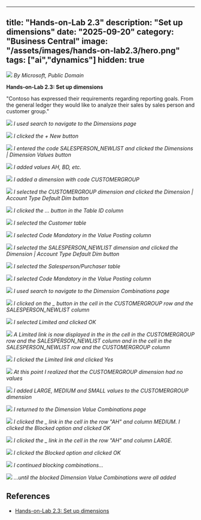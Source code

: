 
---
title: "Hands-on-Lab 2.3"
description: "Set up dimensions"
date: "2025-09-20"
category: "Business Central"
image: "/assets/images/hands-on-lab2.3/hero.png"
tags: ["ai","dynamics"]
hidden: true
---

![](/assets/images/hands-on-lab2.3/dynamics365-color.svg)
*By Microsoft, Public Domain*


**Hands-on-Lab 2.3: Set up dimensions**

"Contoso has expressed their requirements regarding reporting goals.
From the general ledger they would like to analyze their sales by sales person and customer group."

![](/assets/images/hands-on-lab2.3/screen-shot-2023-12-04-at-9.19.31-am-1836x948.png)
*I used search to navigate to the Dimensions page*

![](/assets/images/hands-on-lab2.3/screen-shot-2023-12-04-at-9.20.02-am-1836x543.png)
*I clicked the + New button*

![](/assets/images/hands-on-lab2.3/screen-shot-2023-12-04-at-9.21.07-am-1836x650.png)
*I entered the code SALESPERSON_NEWLIST and clicked the Dimensions | Dimension Values button*

![](/assets/images/hands-on-lab2.3/screen-shot-2023-12-04-at-9.23.26-am-1836x747.png)
*I added values AH, BD, etc.*

![](/assets/images/hands-on-lab2.3/screen-shot-2023-12-04-at-9.29.08-am-1836x651.png)
*I added a dimension with code CUSTOMERGROUP*

![](/assets/images/hands-on-lab2.3/screen-shot-2023-12-04-at-9.29.35-am-1836x566.png)
*I selected the CUSTOMERGROUP dimension and clicked the Dimension | Account Type Default Dim button*

![](/assets/images/hands-on-lab2.3/screen-shot-2023-12-04-at-9.30.00-am-1836x472.png)
*I clicked the ... button in the Table ID column*

![](/assets/images/hands-on-lab2.3/screen-shot-2023-12-04-at-9.30.21-am-1836x871.png)
*I selected the Customer table*

![](/assets/images/hands-on-lab2.3/screen-shot-2023-12-04-at-9.38.10-am-1836x417.png)
*I selected Code Mandatory in the Value Posting column*

![](/assets/images/hands-on-lab2.3/screen-shot-2023-12-04-at-9.39.27-am-1836x430.png)
*I selected the SALESPERSON_NEWLIST dimension and clicked the Dimension | Account Type Default Dim button*

![](/assets/images/hands-on-lab2.3/screen-shot-2023-12-04-at-9.40.06-am-1836x607.png)
*I selected the Salesperson/Purchaser table*

![](/assets/images/hands-on-lab2.3/screen-shot-2023-12-04-at-9.40.32-am-1836x485.png)
*I selected Code Mandatory in the Value Posting column*

![](/assets/images/hands-on-lab2.3/screen-shot-2023-12-04-at-9.42.18-am-1836x641.png)
*I used search to navigate to the Dimension Combinations page*

![](/assets/images/hands-on-lab2.3/screen-shot-2023-12-04-at-9.44.47-am-1836x950.png)
*I clicked on the _ button in the cell in the CUSTOMERGROUP row and the SALESPERSON_NEWLIST column*

![](/assets/images/hands-on-lab2.3/screen-shot-2023-12-04-at-9.44.59-am-1836x948.png)
*I selected Limited and clicked OK*

![](/assets/images/hands-on-lab2.3/screen-shot-2023-12-04-at-9.45.32-am-1836x948.png)
*A Limited link is now displayed in the in the cell in the CUSTOMERGROUP row and the SALESPERSON_NEWLIST column and in the cell in the SALESPERSON_NEWLIST row and the CUSTOMERGROUP column*

![](/assets/images/hands-on-lab2.3/screen-shot-2023-12-04-at-9.45.50-am-1836x947.png)
*I clicked the Limited link and clicked Yes*

![](/assets/images/hands-on-lab2.3/screen-shot-2023-12-04-at-9.46.40-am-1836x948.png)
*At this point I realized that the CUSTOMERGROUP dimension had no values*

![](/assets/images/hands-on-lab2.3/screen-shot-2023-12-04-at-9.55.55-am-1836x737.png)
*I added LARGE, MEDIUM and SMALL values to the CUSTOMERGROUP dimension*

![](/assets/images/hands-on-lab2.3/screen-shot-2023-12-04-at-9.56.37-am-1836x947.png)
*I returned to the Dimension Value Combinations page*

![](/assets/images/hands-on-lab2.3/screen-shot-2023-12-04-at-10.04.08-am-1836x945.png)
*I clicked the _ link in the cell in the row "AH" and column MEDIUM. I clicked the Blocked option and clicked OK*

![](/assets/images/hands-on-lab2.3/screen-shot-2023-12-04-at-10.04.22-am-1836x948.png)
*I clicked the _ link in the cell in the row "AH" and column LARGE.*

![](/assets/images/hands-on-lab2.3/screen-shot-2023-12-04-at-10.04.33-am-1836x950.png)
*I clicked the Blocked option and clicked OK*

![](/assets/images/hands-on-lab2.3/screen-shot-2023-12-04-at-10.06.37-am-1836x949.png)
*I continued blocking combinations...*

![](/assets/images/hands-on-lab2.3/screen-shot-2023-12-04-at-10.07.24-am-1836x950.png)
*...until the blocked Dimension Value Combinations were all added*
## References

- [Hands-on-Lab 2.3: Set up dimensions](https://microsoftlearning.github.io/MB-800-Business-Central-Functional-Consultant/Instructions/Labs/LAB%5BMB-800%5D_M02_Lab03_Set_up_dimensions.html)